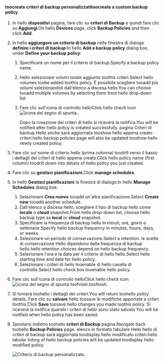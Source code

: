 <!--author=SharS last changed: 9/15/15-->

#### <a name="toocreate-a-custom-backup-policy"></a><span data-ttu-id="caa56-101">toocreate criteri di backup personalizzati</span><span class="sxs-lookup"><span data-stu-id="caa56-101">toocreate a custom backup policy</span></span>
1. <span data-ttu-id="caa56-102">In hello **dispositivi** pagina, fare clic su **criteri di Backup** e quindi fare clic su **Aggiungi**.</span><span class="sxs-lookup"><span data-stu-id="caa56-102">On hello **Devices** page, click **Backup Policies** and then click **Add**.</span></span>
2. <span data-ttu-id="caa56-103">In hello **aggiungere un criterio di backup** nella finestra di dialogo **definire i criteri di backup**:</span><span class="sxs-lookup"><span data-stu-id="caa56-103">In hello **Add a backup policy** dialog box, under **Define your backup policy**:</span></span>
   
   1. <span data-ttu-id="caa56-104">Specificare un nome per il criterio di backup.</span><span class="sxs-lookup"><span data-stu-id="caa56-104">Specify a backup policy name.</span></span>
   2. <span data-ttu-id="caa56-105">Hello selezionare volumi toobe aggiunto toothis criteri.</span><span class="sxs-lookup"><span data-stu-id="caa56-105">Select hello volumes toobe added toothis policy.</span></span> <span data-ttu-id="caa56-106">È possibile scegliere tooadd più volumi selezionandoli dall'elenco a discesa hello.</span><span class="sxs-lookup"><span data-stu-id="caa56-106">You can choose tooadd multiple volumes by selecting them from hello drop-down list.</span></span>
   3. <span data-ttu-id="caa56-107">Fare clic sull'icona di controllo hello</span><span class="sxs-lookup"><span data-stu-id="caa56-107">Click hello check icon</span></span> ![icona del segno di spunta](./media/storsimple-add-backup-policy/HCS_CheckIcon-include.png)<span data-ttu-id="caa56-109">.</span><span class="sxs-lookup"><span data-stu-id="caa56-109">.</span></span>
      
      <span data-ttu-id="caa56-110">Dopo la creazione dei criteri di hello si riceverà la notifica.</span><span class="sxs-lookup"><span data-stu-id="caa56-110">You will be notified after hello policy is created successfully.</span></span> <span data-ttu-id="caa56-111">pagina Criteri di backup Hello anche sarà aggiornata tooshow hello appena creato criteri.</span><span class="sxs-lookup"><span data-stu-id="caa56-111">hello backup policies page will also be updated tooshow hello newly created policy.</span></span>
3. <span data-ttu-id="caa56-112">Fare clic sul nome di criterio hello (prima colonna) toodrill verso il basso i dettagli dei criteri di hello appena creato.</span><span class="sxs-lookup"><span data-stu-id="caa56-112">Click hello policy name (first column) toodrill down into details of hello policy you just created.</span></span>
4. <span data-ttu-id="caa56-113">Fare clic su **gestisci pianificazioni**.</span><span class="sxs-lookup"><span data-stu-id="caa56-113">Click **manage schedules**.</span></span>
5. <span data-ttu-id="caa56-114">In hello **Gestisci pianificazioni** la finestra di dialogo:</span><span class="sxs-lookup"><span data-stu-id="caa56-114">In hello **Manage Schedules** dialog box:</span></span>
   
   1. <span data-ttu-id="caa56-115">Selezionare **Crea nuovo** tooadd un'altra pianificazione.</span><span class="sxs-lookup"><span data-stu-id="caa56-115">Select **Create new** tooadd another schedule.</span></span>
   2. <span data-ttu-id="caa56-116">Dall'elenco a discesa hello, scegliere il tipo di backup hello come **locale** o **cloud** snapshot.</span><span class="sxs-lookup"><span data-stu-id="caa56-116">From hello drop-down list, choose hello backup type as **local** or **cloud** snapshot.</span></span>
   3. <span data-ttu-id="caa56-117">Specificare la frequenza di backup hello in minuti, ore, giorni o settimane.</span><span class="sxs-lookup"><span data-stu-id="caa56-117">Specify hello backup frequency in minutes, hours, days, or weeks.</span></span>
   4. <span data-ttu-id="caa56-118">Selezionare un periodo di conservazione.</span><span class="sxs-lookup"><span data-stu-id="caa56-118">Select a retention.</span></span> <span data-ttu-id="caa56-119">le scelte di conservazione Hello dipendono dalla frequenza di backup hello.</span><span class="sxs-lookup"><span data-stu-id="caa56-119">hello retention choices depend on hello backup frequency.</span></span>
   5. <span data-ttu-id="caa56-120">Selezionare l'ora e la data per il criterio di hello hello.</span><span class="sxs-lookup"><span data-stu-id="caa56-120">Select hello starting time and date for hello policy.</span></span>
   6. <span data-ttu-id="caa56-121">Selezionare i criteri di hello tooenable di hello casella di controllo.</span><span class="sxs-lookup"><span data-stu-id="caa56-121">Select hello check box tooenable hello policy.</span></span>
6. <span data-ttu-id="caa56-122">Fare clic sull'icona di controllo hello</span><span class="sxs-lookup"><span data-stu-id="caa56-122">Click hello check icon</span></span> ![icona del segno di spunta](./media/storsimple-add-backup-policy/HCS_CheckIcon-include.png) <span data-ttu-id="caa56-124">toofinish.</span><span class="sxs-lookup"><span data-stu-id="caa56-124">toofinish.</span></span>
7. <span data-ttu-id="caa56-125">Si tornerà toohello i dettagli dei criteri.</span><span class="sxs-lookup"><span data-stu-id="caa56-125">You will return toohello policy details.</span></span> <span data-ttu-id="caa56-126">Fare clic su **salvare** hello toosave le modifiche apportate a criteri toothis.</span><span class="sxs-lookup"><span data-stu-id="caa56-126">Click **Save** toosave hello changes you made toothis policy.</span></span> <span data-ttu-id="caa56-127">Si riceverà la notifica quando i criteri di hello sono stato salvato.</span><span class="sxs-lookup"><span data-stu-id="caa56-127">You will be notified when hello policy has been saved.</span></span>
8. <span data-ttu-id="caa56-128">Spostarsi indietro toohello **criteri di Backup** pagina.</span><span class="sxs-lookup"><span data-stu-id="caa56-128">Navigate back toohello **Backup Policies** page.</span></span> <span data-ttu-id="caa56-129">elenco in formato tabulare Hello hello di criteri di backup sarà aggiornata toodisplay hello modificato criteri.</span><span class="sxs-lookup"><span data-stu-id="caa56-129">hello tabular listing of hello backup policies will be updated toodisplay hello modified policy.</span></span>
   
    ![Criterio di backup personalizzato](./media/storsimple-create-custom-backup-policy/HCS_CustomBackupPolicyM-include.png)<span data-ttu-id="caa56-131">.</span><span class="sxs-lookup"><span data-stu-id="caa56-131">.</span></span>

